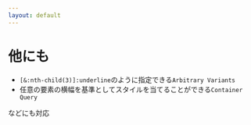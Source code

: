 ```yaml
---
layout: default
---
```


# 他にも

- `[&:nth-child(3)]:underline`のように指定できる`Arbitrary Variants`
- 任意の要素の横幅を基準としてスタイルを当てることができる`Container Query`

などにも対応